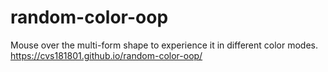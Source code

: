 # random-color-oop
Mouse over the multi-form shape to experience it in different color modes.
https://cvs181801.github.io/random-color-oop/
